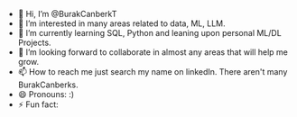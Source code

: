 - 👋 Hi, I’m @BurakCanberkT
- 👀 I’m interested in many areas related to data, ML, LLM.
- 🌱 I’m currently learning SQL, Python and leaning upon personal ML/DL Projects.
- 💞️ I’m looking forward to collaborate in almost any areas that will help me grow.
- 📫 How to reach me just search my name on linkedIn. There aren't many BurakCanberks.
- 😄 Pronouns: :)
- ⚡ Fun fact: 

<!---
BurakCanberkT/BurakCanberkT is a ✨ special ✨ repository because its `README.md` (this file) appears on your GitHub profile.
You can click the Preview link to take a look at your changes.
--->
